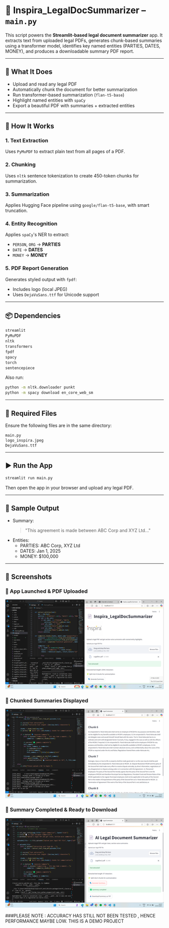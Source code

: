 # 📄 Inspira_LegalDocSummarizer – `main.py`

This script powers the **Streamlit-based legal document summarizer** app. It extracts text from uploaded legal PDFs, generates chunk-based summaries using a transformer model, identifies key named entities (PARTIES, DATES, MONEY), and produces a downloadable summary PDF report.

---

## 🚀 What It Does

- Upload and read any legal PDF
- Automatically chunk the document for better summarization
- Run transformer-based summarization (`flan-t5-base`)
- Highlight named entities with `spaCy`
- Export a beautiful PDF with summaries + extracted entities

---

## 🧠 How It Works

### 1. **Text Extraction**
Uses `PyMuPDF` to extract plain text from all pages of a PDF.

### 2. **Chunking**
Uses `nltk` sentence tokenization to create 450-token chunks for summarization.

### 3. **Summarization**
Applies Hugging Face pipeline using `google/flan-t5-base`, with smart truncation.

### 4. **Entity Recognition**
Applies `spaCy`'s NER to extract:
- `PERSON`, `ORG` → **PARTIES**
- `DATE` → **DATES**
- `MONEY` → **MONEY**

### 5. **PDF Report Generation**
Generates styled output with `fpdf`:
- Includes logo (local JPEG)
- Uses `DejaVuSans.ttf` for Unicode support

---

## 📦 Dependencies

```bash
streamlit
PyMuPDF
nltk
transformers
fpdf
spacy
torch
sentencepiece
```

Also run:
```bash
python -m nltk.downloader punkt
python -m spacy download en_core_web_sm
```

---

## 📁 Required Files

Ensure the following files are in the same directory:
```
main.py
logo_inspira.jpeg
DejaVuSans.ttf
```

---

## ▶️ Run the App

```bash
streamlit run main.py
```
Then open the app in your browser and upload any legal PDF.

---

## 🧩 Sample Output

- Summary:
  > "This agreement is made between ABC Corp and XYZ Ltd..."
- Entities:
  - PARTIES: ABC Corp, XYZ Ltd
  - DATES: Jan 1, 2025
  - MONEY: $100,000

---
## 📸 Screenshots

### 🔹 App Launched & PDF Uploaded
![App Screenshot 1](assets/LegalDocSummarizer_1.png)

### 🔹 Chunked Summaries Displayed
![App Screenshot 2](assets/LegalDocSummarizer_2.png)

### 🔹 Summary Completed & Ready to Download
![App Screenshot 3](assets/LegalDocSummarizer_3.png)

###PLEASE NOTE : ACCURACY HAS STILL NOT BEEN TESTED , HENCE PERFORMANCE MAYBE LOW. THIS IS A DEMO PROJECT
